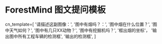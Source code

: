 # ForestMind  图文提问模板
cn_template=[
'请描述这副图像：',
'图中有烟吗？：',
'图中烟在什么位置？',
'图中天气如何？',
'图中有几只XX动物？',
'图中有挖掘机吗？',
'框出烟的坐标'，
'输出图中所有工程车辆的检测框',
'输出的检测框',
]
 
